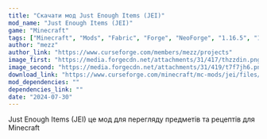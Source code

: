 ```yaml
---
title: "Скачати мод Just Enough Items (JEI)"
mod_name: "Just Enough Items (JEI)"
game: "Minecraft"
tags: ["Minecraft", "Mods", "Fabric", "Forge", "NeoForge", "1.16.5", "1.20.1", "1.20.2", "1.20.4", "1.20.6", "1.21.1", "1.21.3", "1.21.4", "1.21.5"]
author: "mezz"
author_link: "https://www.curseforge.com/members/mezz/projects"
image_first: "https://media.forgecdn.net/attachments/31/417/thzzdin.png"
image_second: "https://media.forgecdn.net/attachments/31/419/t7f7jh6.png"
download_link: "https://www.curseforge.com/minecraft/mc-mods/jei/files/all?page=1&pageSize=20"
mod_dependencies: ""
dependencies_link: ""
date: "2024-07-30"
---
```


Just Enough Items (JEI) це мод для перегляду предметів та рецептів для Minecraft